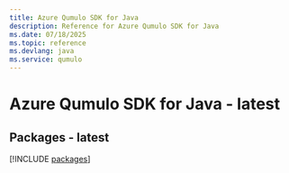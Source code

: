 ```yaml
---
title: Azure Qumulo SDK for Java
description: Reference for Azure Qumulo SDK for Java
ms.date: 07/18/2025
ms.topic: reference
ms.devlang: java
ms.service: qumulo
---
```

# Azure Qumulo SDK for Java - latest
## Packages - latest
[!INCLUDE [packages](qumulo-index.md)]